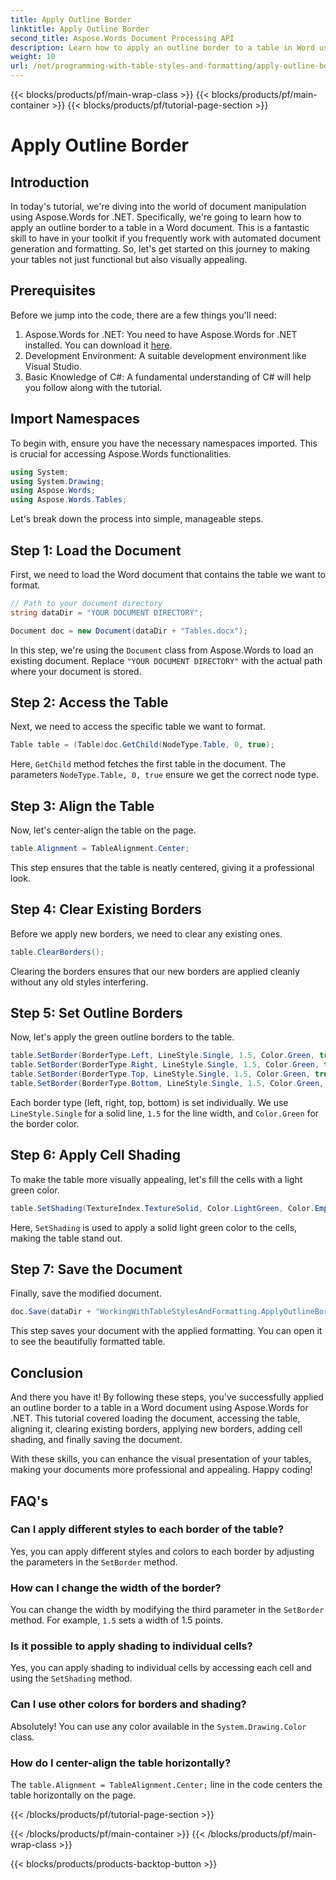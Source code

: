 ```yaml
---
title: Apply Outline Border
linktitle: Apply Outline Border
second_title: Aspose.Words Document Processing API
description: Learn how to apply an outline border to a table in Word using Aspose.Words for .NET. Follow our step-by-step guide for perfect table formatting.
weight: 10
url: /net/programming-with-table-styles-and-formatting/apply-outline-border/
---
```


{{< blocks/products/pf/main-wrap-class >}}
{{< blocks/products/pf/main-container >}}
{{< blocks/products/pf/tutorial-page-section >}}

# Apply Outline Border

## Introduction

In today's tutorial, we're diving into the world of document manipulation using Aspose.Words for .NET. Specifically, we're going to learn how to apply an outline border to a table in a Word document. This is a fantastic skill to have in your toolkit if you frequently work with automated document generation and formatting. So, let's get started on this journey to making your tables not just functional but also visually appealing.

## Prerequisites

Before we jump into the code, there are a few things you'll need:

1. Aspose.Words for .NET: You need to have Aspose.Words for .NET installed. You can download it [here](https://releases.aspose.com/words/net/).
2. Development Environment: A suitable development environment like Visual Studio.
3. Basic Knowledge of C#: A fundamental understanding of C# will help you follow along with the tutorial.

## Import Namespaces

To begin with, ensure you have the necessary namespaces imported. This is crucial for accessing Aspose.Words functionalities.

```csharp
using System;
using System.Drawing;
using Aspose.Words;
using Aspose.Words.Tables;
```

Let's break down the process into simple, manageable steps.

## Step 1: Load the Document

First, we need to load the Word document that contains the table we want to format.

```csharp
// Path to your document directory
string dataDir = "YOUR DOCUMENT DIRECTORY";

Document doc = new Document(dataDir + "Tables.docx");
```

In this step, we're using the `Document` class from Aspose.Words to load an existing document. Replace `"YOUR DOCUMENT DIRECTORY"` with the actual path where your document is stored.

## Step 2: Access the Table

Next, we need to access the specific table we want to format. 

```csharp
Table table = (Table)doc.GetChild(NodeType.Table, 0, true);
```

Here, `GetChild` method fetches the first table in the document. The parameters `NodeType.Table, 0, true` ensure we get the correct node type.

## Step 3: Align the Table

Now, let's center-align the table on the page.

```csharp
table.Alignment = TableAlignment.Center;
```

This step ensures that the table is neatly centered, giving it a professional look.

## Step 4: Clear Existing Borders

Before we apply new borders, we need to clear any existing ones.

```csharp
table.ClearBorders();
```

Clearing the borders ensures that our new borders are applied cleanly without any old styles interfering.

## Step 5: Set Outline Borders

Now, let's apply the green outline borders to the table.

```csharp
table.SetBorder(BorderType.Left, LineStyle.Single, 1.5, Color.Green, true);
table.SetBorder(BorderType.Right, LineStyle.Single, 1.5, Color.Green, true);
table.SetBorder(BorderType.Top, LineStyle.Single, 1.5, Color.Green, true);
table.SetBorder(BorderType.Bottom, LineStyle.Single, 1.5, Color.Green, true);
```

Each border type (left, right, top, bottom) is set individually. We use `LineStyle.Single` for a solid line, `1.5` for the line width, and `Color.Green` for the border color.

## Step 6: Apply Cell Shading

To make the table more visually appealing, let's fill the cells with a light green color.

```csharp
table.SetShading(TextureIndex.TextureSolid, Color.LightGreen, Color.Empty);
```

Here, `SetShading` is used to apply a solid light green color to the cells, making the table stand out.

## Step 7: Save the Document

Finally, save the modified document.

```csharp
doc.Save(dataDir + "WorkingWithTableStylesAndFormatting.ApplyOutlineBorder.docx");
```

This step saves your document with the applied formatting. You can open it to see the beautifully formatted table.

## Conclusion

And there you have it! By following these steps, you've successfully applied an outline border to a table in a Word document using Aspose.Words for .NET. This tutorial covered loading the document, accessing the table, aligning it, clearing existing borders, applying new borders, adding cell shading, and finally saving the document. 

With these skills, you can enhance the visual presentation of your tables, making your documents more professional and appealing. Happy coding!

## FAQ's

### Can I apply different styles to each border of the table?  
Yes, you can apply different styles and colors to each border by adjusting the parameters in the `SetBorder` method.

### How can I change the width of the border?  
You can change the width by modifying the third parameter in the `SetBorder` method. For example, `1.5` sets a width of 1.5 points.

### Is it possible to apply shading to individual cells?  
Yes, you can apply shading to individual cells by accessing each cell and using the `SetShading` method.

### Can I use other colors for borders and shading?  
Absolutely! You can use any color available in the `System.Drawing.Color` class.

### How do I center-align the table horizontally?  
The `table.Alignment = TableAlignment.Center;` line in the code centers the table horizontally on the page.

{{< /blocks/products/pf/tutorial-page-section >}}

{{< /blocks/products/pf/main-container >}}
{{< /blocks/products/pf/main-wrap-class >}}

{{< blocks/products/products-backtop-button >}}
